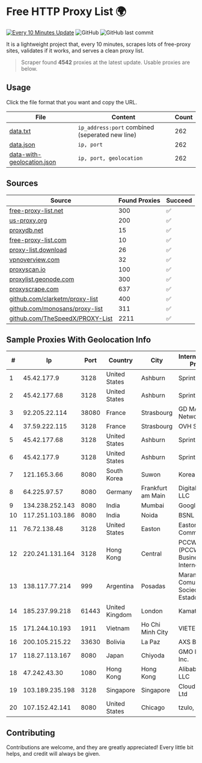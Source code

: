 
# Free HTTP Proxy List 🌍

[![Every 10 Minutes Update](https://github.com/mertguvencli/http-proxy-list/actions/workflows/main.yml/badge.svg?branch=main)](https://github.com/mertguvencli/http-proxy-list/actions/workflows/main.yml)
![GitHub](https://img.shields.io/github/license/mertguvencli/http-proxy-list)
![GitHub last commit](https://img.shields.io/github/last-commit/mertguvencli/http-proxy-list)

It is a lightweight project that, every 10 minutes, scrapes lots of free-proxy sites, validates if it works, and serves a clean proxy list.


> Scraper found **4542** proxies at the latest update. Usable proxies are below.

## Usage

Click the file format that you want and copy the URL.


|File|Content|Count|
|----|-------|-----|
|[data.txt](https://raw.githubusercontent.com/mertguvencli/http-proxy-list/main/proxy-list/data.txt)|`ip_address:port` combined (seperated new line)|262|
|[data.json](https://raw.githubusercontent.com/mertguvencli/http-proxy-list/main/proxy-list/data.json)|`ip, port`|262|
|[data-with-geolocation.json](https://raw.githubusercontent.com/mertguvencli/http-proxy-list/main/proxy-list/data-with-geolocation.json)|`ip, port, geolocation`|262|

## Sources

|Source|Found Proxies|Succeed|
|------|-------------|-------|
|[free-proxy-list.net](https://free-proxy-list.net)|300|✅|
|[us-proxy.org](https://www.us-proxy.org)|200|✅|
|[proxydb.net](http://proxydb.net)|15|✅|
|[free-proxy-list.com](https://free-proxy-list.com/?page=&port=&type%5B%5D=http&type%5B%5D=https&up_time=0&search=Search)|10|✅|
|[proxy-list.download](https://www.proxy-list.download/HTTP)|26|✅|
|[vpnoverview.com](https://vpnoverview.com/privacy/anonymous-browsing/free-proxy-servers)|32|✅|
|[proxyscan.io](https://www.proxyscan.io)|100|✅|
|[proxylist.geonode.com](https://proxylist.geonode.com/api/proxy-list?limit=300&page=1&sort_by=lastChecked&sort_type=desc&protocols=http,https)|300|✅|
|[proxyscrape.com](https://api.proxyscrape.com/v2/?request=displayproxies&protocol=http&timeout=10000&country=all&ssl=all&anonymity=all)|637|✅|
|[github.com/clarketm/proxy-list](https://raw.githubusercontent.com/clarketm/proxy-list/master/proxy-list-raw.txt)|400|✅|
|[github.com/monosans/proxy-list](https://raw.githubusercontent.com/monosans/proxy-list/main/proxies/http.txt)|311|✅|
|[github.com/TheSpeedX/PROXY-List](https://raw.githubusercontent.com/TheSpeedX/PROXY-List/master/http.txt)|2211|✅|


## Sample Proxies With Geolocation Info

|#|Ip|Port|Country|City|Internet Service Provider|
|-|--|----|-------|----|-------------------------|
|1|45.42.177.9|3128|United States|Ashburn|Sprint|
|2|45.42.177.68|3128|United States|Ashburn|Sprint|
|3|92.205.22.114|38080|France|Strasbourg|GD MASS Network|
|4|37.59.222.115|3128|France|Strasbourg|OVH SAS|
|5|45.42.177.68|3128|United States|Ashburn|Sprint|
|6|45.42.177.9|3128|United States|Ashburn|Sprint|
|7|121.165.3.66|8080|South Korea|Suwon|Korea Telecom|
|8|64.225.97.57|8080|Germany|Frankfurt am Main|DigitalOcean, LLC|
|9|134.238.252.143|8080|India|Mumbai|Google LLC|
|10|117.251.103.186|8080|India|Noida|BSNL Internet|
|11|76.72.138.48|3128|United States|Easton|Easton Utilities Commission|
|12|220.241.131.164|3128|Hong Kong|Central|PCCW IMS Ltd (PCCW Business Internet Access)|
|13|138.117.77.214|999|Argentina|Posadas|Marandu Comunicaciones Sociedad Del Estado|
|14|185.237.99.218|61443|United Kingdom|London|Kamatera Inc|
|15|171.244.10.193|1911|Vietnam|Ho Chi Minh City|VIETEL|
|16|200.105.215.22|33630|Bolivia|La Paz|AXS Bolivia S. A.|
|17|118.27.113.167|8080|Japan|Chiyoda|GMO Internet, Inc.|
|18|47.242.43.30|1080|Hong Kong|Hong Kong|Alibaba.com LLC|
|19|103.189.235.198|3128|Singapore|Singapore|Cloud Host Pte Ltd|
|20|107.152.42.141|8080|United States|Chicago|tzulo, inc.|



## Contributing

Contributions are welcome, and they are greatly appreciated! Every
little bit helps, and credit will always be given.

